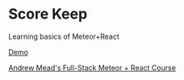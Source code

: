 # Score Keep

Learning basics of Meteor+React

[Demo](https://jistscore.herokuapp.com/)

[Andrew Mead's Full-Stack Meteor + React Course](https://www.udemy.com/meteor-react/)
